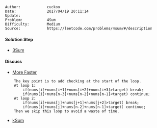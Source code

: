 
    Author:            cuckoo
    Date:              2017/04/19 20:11:14
    Update:            
    Problem:           4Sum
    Difficulty:        Medium
    Source:            https://leetcode.com/problems/4sum/#/description

#### Solution Step
 - [3Sum](https://leetcode.com/problems/3sum/#/description)

#### Discuss
 - [More Faster](https://discuss.leetcode.com/topic/28641/my-16ms-c-code)
```
    The key point is to add checking at the start of the loop.
    At loop 1:
        if(nums[i]+nums[i+1]+nums[i+2]+nums[i+3]>target) break;
        if(nums[i]+nums[n-3]+nums[n-2]+nums[n-1]<target) continue;
    At loop 2:
        if(nums[i]+nums[j]+nums[j+1]+nums[j+2]>target) break;
        if(nums[i]+nums[j]+nums[n-2]+nums[n-1]<target) continue;
    Then we skip this loop to avoid a waste of time.
```
 - [kSum](https://discuss.leetcode.com/topic/33182/java-backtracking-solution-for-k-sum-beat-94)
